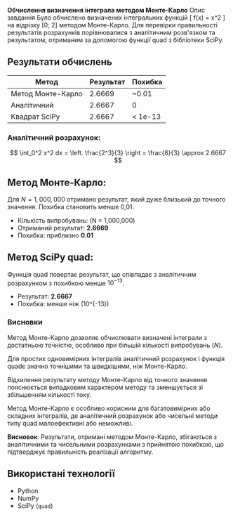 **Обчислення визначення інтеграла методом Монте-Карло**
Опис завдання
Було обчислено визначених інтегральних функцій 
\[
f(x) = x^2
\] на відрізку [0; 2] методом Монте-Карло. Для перевірки правильності результатів розрахунків порівнювалися з аналітичним розв'язком та результатом, отриманим за допомогою функції quad з бібліотеки SciPy.

## Результати обчислень

| Метод              | Результат | Похибка     |
|--------------------|-----------|-------------|
| Метод Монте-Карло  | 2.6669    | ~0.01       |
| Аналітичний        | 2.6667    | 0           |
| Квадрат SciPy      | 2.6667    | < 1e-13     |

### Аналітичний розрахунок:
$$
\int_0^2 x^2 dx = \left. \frac{2^3}{3} \right = \frac{8}{3} \approx 2.6667
$$
## Метод Монте-Карло:
Для $N = 1,000,000$ отримано результат, який дуже близький до точного значення. Похибка становить менше 0,01.
- Кількість випробувань: \(N = 1,000,000\)
- Отриманий результат: **2.6669**
- Похибка: приблизно **0.01**

## Метод SciPy quad:
Функція quad повертає результат, що співпадає з аналітичним розрахунком з похибкою менше $10^{-13}$.
- Результат: **2.6667**
- Похибка: менше ніж \(10^{-13}\)

### Висновки
Метод Монте-Карло дозволяє обчислювати визначені інтеграли з достатньою точністю, особливо при більшій кількості випробувань ($N$).

Для простих одновимірних інтегралів аналітичний розрахунок і функція quadє значно точнішими та швидкішими, ніж Монте-Карло.

Відхилення результату методу Монте-Карло від точного значення пояснюється випадковим характером методу та зменшується зі збільшенням кількості току.

Метод Монте-Карло є особливо корисним для багатовимірних або складних інтегралів, де аналітичний розрахунок або чисельні методи типу quad малоефективні або неможливі.

**Висновок**:
Результати, отримані методом Монте-Карло, збігаються з аналітичними та чисельними розрахунками з прийнятою похибкою, що підтверджує правильність реалізації алгоритму.

## Використані технології

- Python
- NumPy
- SciPy (`quad`)
